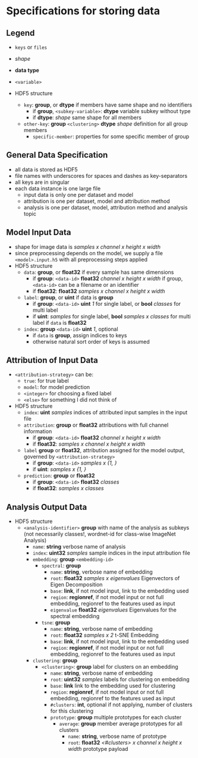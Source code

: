 # Specifications for storing data

## Legend

- `keys` or `files`
- *shape*
- **data type**
- `<variable>`

- HDF5 structure
  - `key`: **group**, or **dtype** if members have same shape and no identifiers
    - if **group**, `<subkey-variable>`: **dtype** variable subkey without type
    - if **dtype**: *shape* same shape for all members
  - `other-key`: **group** `<clustering>` **dtype** *shape* definition for all group members
    - `specific-member`: properties for some specific member of group

## General Data Specification

- all data is stored as HDF5
- file names with underscores for spaces and dashes as key-separators
- all keys are in singular
- each data instance is one large file
  - input data is only one per dataset and model
  - attribution is one per dataset, model and attribution method
  - analysis is one per dataset, model, attribution method and analysis topic

## Model Input Data

- shape for image data is *samples x channel x height x width*
- since preprocessing depends on the model, we supply a file `<model>.input.h5` with all preprocessing steps applied
- HDF5 structure
  - `data`: **group**, or **float32** if every sample has same dimensions
    - if **group**: `<data-id>` **float32** *channel x height x width* if group, `<data-id>` can be a filename or an identifier
    - if **float32**: **float32** *samples x channel x height x width*
  - `label`: **group**, or **uint** if data is **group**
    - if **group**: `<data-id>` **uint** *1* for single label, or **bool** *classes* for multi label
    - if **uint**: *samples* for single label, **bool** *samples x classes* for multi label if `data` is **float32**
  - `index`: **group** `<data-id>` **uint** *1*, optional
    - if `data` is **group**, assign indices to keys
    - otherwise natural sort order of keys is assumed

## Attribution of Input Data

- `<attribution-strategy>` can be:
  - `true`: for true label
  - `model`: for model prediction
  - `<integer>` for choosing a fixed label
  - `<else>` for something I did not think of
- HDF5 structure
  - `index`: **uint** *samples* indices of attributed input samples in the input file
  - `attribution`: **group** or **float32** attributions with full channel information
    - if **group**: `<data-id>` **float32** *channel x height x width*
    - if **float32**: *samples x channel x height x width*
  - `label` **group** or **float32**, attribution assigned for the model output, governed by `<attribution-strategy>`
    - if **group**: `<data-id>` *samples x {1, <classes>}*
    - if **uint**: *samples x {1, <classes>}*
  - `prediction`: **group** or **float32**
    - if **group**: `<data-id>` **float32** *classes*
    - if **float32**: *samples x classes*

## Analysis Output Data

- HDF5 structure
  - `<analysis-identifier>` **group** with name of the analysis as subkeys (not necessarily classes!, wordnet-id for class-wise ImageNet Analysis)
    - `name`: **string** verbose name of analysis
    - `index`: **uint32** *samples* sample indices in the input attribution file
    - `embedding`: **group** `<embedding-id>`
      - `spectral`: **group**
        - `name`: **string**, verbose name of embedding
        - `root`: **float32** *samples x eigenvalues* Eigenvectors of Eigen Decomposition
        - `base`: **link**, if not model input, link to the embedding used
        - `region`: **regionref**, if not model input or not full embedding, regionref to the features used as input
        - `eigenvalue` **float32** *eigenvalues* Eigenvalues for the spectral embedding
      - `tsne`: **group**
        - `name`: **string**, verbose name of embedding
        - `root`: **float32** *samples x 2* t-SNE Embedding
        - `base`: **link**, if not model input, link to the embedding used
        - `region`: **regionref**, if not model input or not full embedding, regionref to the features used as input
    - `clustering`: **group**
      - `<clustering>`: **group** label for clusters on an embedding
        - `name`: **string**, verbose name of embedding
        - `root`: **uint32** *samples* labels for clustering on embedding
        - `base`: **link** link to the embedding used for clustering
        - `region`: **regionref**, if not model input or not full embedding, regionref to the features used as input
        - `#clusters`: **int**, optional if not applying, number of clusters for this clustering
        - `prototype`: **group** multiple prototypes for each cluster
          - `average`: **group** member average prototypes for all clusters
            - `name`: **string**, verbose name of prototype
            - `root`: **float32** *<#clusters> x channel x height x width* prototype payload
